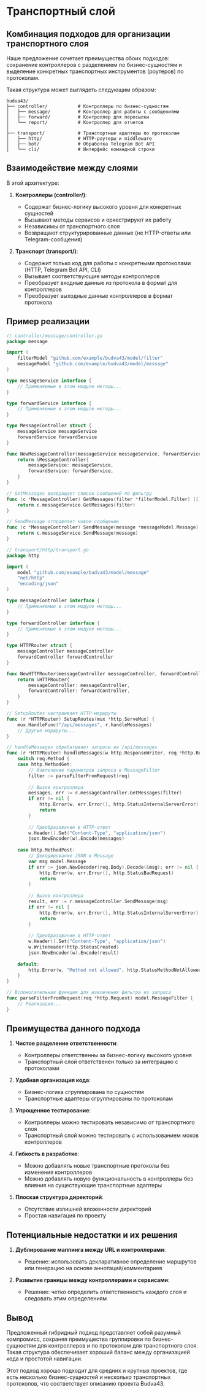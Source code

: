 # Транспортный слой

## Комбинация подходов для организации транспортного слоя

Наше предложение сочетает преимущества обоих подходов: сохранение контроллеров с разделением по бизнес-сущностям и выделение конкретных транспортных инструментов (роутеров) по протоколам.

Такая структура может выглядеть следующим образом:

```
budva43/
├── controller/           # Контроллеры по бизнес-сущностям
│   ├── message/          # Контроллер для работы с сообщениями
│   ├── forward/          # Контроллер для пересылки
│   └── report/           # Контроллер для отчетов
│
├── transport/            # Транспортные адаптеры по протоколам
│   ├── http/             # HTTP-роутеры и middleware
│   ├── bot/              # Обработка Telegram Bot API
│   └── cli/              # Интерфейс командной строки
```

## Взаимодействие между слоями

В этой архитектуре:

1. **Контроллеры (controller/)**:
   - Содержат бизнес-логику высокого уровня для конкретных сущностей
   - Вызывают методы сервисов и оркестрируют их работу
   - Независимы от транспортного слоя
   - Возвращают структурированные данные (не HTTP-ответы или Telegram-сообщения)

2. **Транспорт (transport/)**:
   - Содержит только код для работы с конкретными протоколами (HTTP, Telegram Bot API, CLI)
   - Вызывает соответствующие методы контроллеров
   - Преобразует входные данные из протокола в формат для контроллеров
   - Преобразует выходные данные контроллеров в формат протокола

## Пример реализации

```go
// controller/message/controller.go
package message

import (
    filterModel "github.com/example/budva43/model/filter"
    messageModel "github.com/example/budva43/model/message"
)

type messageService interface {
    // Применяемые в этом модуле методы...
}

type forwardService interface {
    // Применяемые в этом модуле методы...
}

type MessageController struct {
    messageService messageService
    forwardService forwardService
}

func NewMessageController(messageService messageService, forwardService forwardService) *MessageController {
    return &MessageController{
        messageService: messageService,
        forwardService: forwardService,
    }
}

// GetMessages возвращает список сообщений по фильтру
func (c *MessageController) GetMessages(filter *filterModel.Filter) ([]*messageModel.Message, error) {
    return c.messageService.GetMessages(filter)
}

// SendMessage отправляет новое сообщение
func (c *MessageController) SendMessage(message *messageModel.Message) (*messageModel.Message, error) {
    return c.messageService.SendMessage(message)
}

// transport/http/transport.go
package http

import (
    model "github.com/example/budva43/model/message"
    "net/http"
    "encoding/json"
)

type messageController interface {
    // Применяемые в этом модуле методы...
}

type forwardController interface {
    // Применяемые в этом модуле методы...    
}

type HTTPRouter struct {
    messageController messageController
    forwardController forwardController
}

func NewHTTPRouter(messageController messageController, forwardController forwardController) *HTTPRouter {
    return &HTTPRouter{
        messageController: messageController,
        forwardController: forwardController,
    }
}

// SetupRoutes настраивает HTTP-маршруты
func (r *HTTPRouter) SetupRoutes(mux *http.ServeMux) {
    mux.HandleFunc("/api/messages", r.handleMessages)
    // Другие маршруты...
}

// handleMessages обрабатывает запросы на /api/messages
func (r *HTTPRouter) handleMessages(w http.ResponseWriter, req *http.Request) {
    switch req.Method {
    case http.MethodGet:
        // Извлечение параметров запроса в MessageFilter
        filter := parseFilterFromRequest(req)
        
        // Вызов контроллера
        messages, err := r.messageController.GetMessages(filter)
        if err != nil {
            http.Error(w, err.Error(), http.StatusInternalServerError)
            return
        }
        
        // Преобразование в HTTP-ответ
        w.Header().Set("Content-Type", "application/json")
        json.NewEncoder(w).Encode(messages)
        
    case http.MethodPost:
        // Декодирование JSON в Message
        var msg model.Message
        if err := json.NewDecoder(req.Body).Decode(&msg); err != nil {
            http.Error(w, err.Error(), http.StatusBadRequest)
            return
        }
        
        // Вызов контроллера
        result, err := r.messageController.SendMessage(msg)
        if err != nil {
            http.Error(w, err.Error(), http.StatusInternalServerError)
            return
        }
        
        // Преобразование в HTTP-ответ
        w.Header().Set("Content-Type", "application/json")
        w.WriteHeader(http.StatusCreated)
        json.NewEncoder(w).Encode(result)
        
    default:
        http.Error(w, "Method not allowed", http.StatusMethodNotAllowed)
    }
}

// Вспомогательная функция для извлечения фильтра из запроса
func parseFilterFromRequest(req *http.Request) model.MessageFilter {
    // Реализация...
}
```

## Преимущества данного подхода

1. **Чистое разделение ответственности**:
   - Контроллеры ответственны за бизнес-логику высокого уровня
   - Транспортный слой ответственен только за интеграцию с протоколами

2. **Удобная организация кода**:
   - Бизнес-логика сгруппирована по сущностям
   - Транспортные адаптеры сгруппированы по протоколам

3. **Упрощенное тестирование**:
   - Контроллеры можно тестировать независимо от транспортного слоя
   - Транспортный слой можно тестировать с использованием моков контроллеров

4. **Гибкость в разработке**:
   - Можно добавлять новые транспортные протоколы без изменения контроллеров
   - Можно добавлять новую функциональность в контроллеры без влияния на существующие транспортные адаптеры

5. **Плоская структура директорий**:
   - Отсутствие излишней вложенности директорий
   - Простая навигация по проекту

## Потенциальные недостатки и их решения

1. **Дублирование маппинга между URL и контроллерами**:
   - Решение: использовать декларативное определение маршрутов или генерацию на основе аннотаций/комментариев

2. **Размытие границы между контроллерами и сервисами**:
   - Решение: четко определить ответственность каждого слоя и следовать этим определениям

## Вывод

Предложенный гибридный подход представляет собой разумный компромисс, сохраняя преимущества группировки по бизнес-сущностям для контроллеров и по протоколам для транспортного слоя. Такая структура обеспечивает хороший баланс между организацией кода и простотой навигации.

Этот подход хорошо подходит для средних и крупных проектов, где есть несколько бизнес-сущностей и несколько транспортных протоколов, что соответствует описанию проекта Budva43.
